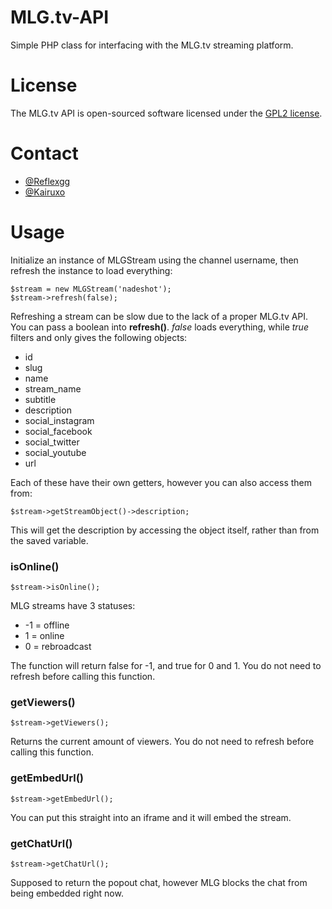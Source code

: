 # MLG.tv-API
Simple PHP class for interfacing with the MLG.tv streaming platform.

# License
The MLG.tv API is open-sourced software licensed under the [GPL2 license](http://opensource.org/licenses/GPL-2.0).

# Contact
- [@Reflexgg](http://twitter.com/Reflexgg)
- [@Kairuxo](http://twitter.com/Kairuxo)

# Usage
Initialize an instance of MLGStream using the channel username, then refresh the instance to load everything:

    $stream = new MLGStream('nadeshot');
    $stream->refresh(false);

Refreshing a stream can be slow due to the lack of a proper MLG.tv API. You can pass a boolean into __refresh()__. _false_ loads everything, while _true_ filters and only gives the following objects:
- id
- slug
- name
- stream_name
- subtitle
- description
- social_instagram
- social_facebook
- social_twitter
- social_youtube
- url

Each of these have their own getters, however you can also access them from:

    $stream->getStreamObject()->description;
    
This will get the description by accessing the object itself, rather than from the saved variable.

### isOnline()
    $stream->isOnline();
    
MLG streams have 3 statuses:
- -1 = offline
- 1 = online
- 0 = rebroadcast

The function will return false for -1, and true for 0 and 1. You do not need to refresh before calling this function.

### getViewers()
    $stream->getViewers();
    
Returns the current amount of viewers. You do not need to refresh before calling this function.

### getEmbedUrl()
    $stream->getEmbedUrl();
    
You can put this straight into an iframe and it will embed the stream.

### getChatUrl()
    $stream->getChatUrl();
    
Supposed to return the popout chat, however MLG blocks the chat from being embedded right now.
